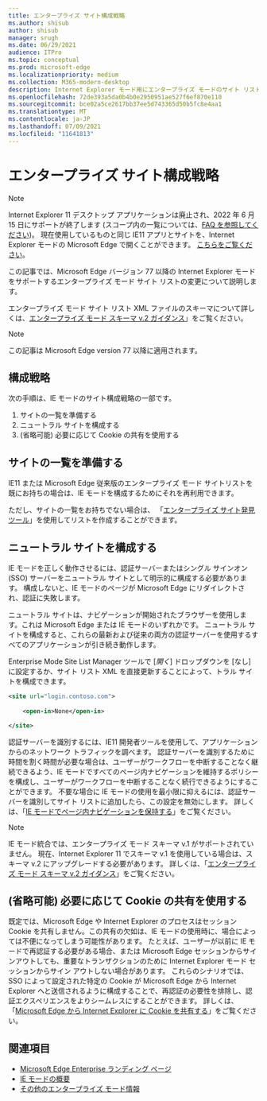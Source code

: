 ```yaml
---
title: エンタープライズ サイト構成戦略
ms.author: shisub
author: shisub
manager: srugh
ms.date: 06/29/2021
audience: ITPro
ms.topic: conceptual
ms.prod: microsoft-edge
ms.localizationpriority: medium
ms.collection: M365-modern-desktop
description: Internet Explorer モード用にエンタープライズ モードのサイト リストを構成する方法をステップごとに説明しているガイドです。
ms.openlocfilehash: 72de393a5da0b4b0e2950951ae527f6ef870e110
ms.sourcegitcommit: bce02a5ce2617bb37ee5d743365d50b5fc8e4aa1
ms.translationtype: MT
ms.contentlocale: ja-JP
ms.lasthandoff: 07/09/2021
ms.locfileid: "11641813"
---
```

# <a name="enterprise-site-configuration-strategy"></a>エンタープライズ サイト構成戦略

>[!Note]
> Internet Explorer 11 デスクトップ アプリケーションは廃止され、2022 年 6 月 15 日にサポートが終了します (スコープ内の一覧については、[FAQ を参照してください](https://techcommunity.microsoft.com/t5/windows-it-pro-blog/internet-explorer-11-desktop-app-retirement-faq/ba-p/2366549))。 現在使用しているものと同じ IE11 アプリとサイトを、Internet Explorer モードの Microsoft Edge で開くことができます。 [こちらをご覧ください](https://blogs.windows.com/windowsexperience/2021/05/19/the-future-of-internet-explorer-on-windows-10-is-in-microsoft-edge/)。

この記事では、Microsoft Edge バージョン 77 以降の Internet Explorer モードをサポートするエンタープライズ モード サイト リストの変更について説明します。

エンタープライズ モード サイト リスト XML ファイルのスキーマについて詳しくは、[エンタープライズ モード スキーマ v.2 ガイダンス](/internet-explorer/ie11-deploy-guide/enterprise-mode-schema-version-2-guidance)」をご覧ください。

> [!NOTE]
> この記事は Microsoft Edge version 77 以降に適用されます。
<!--
## Updated schema elements

The following table describes the \<open-in app\> element added to the v.2 of the Enterprise Mode schema:

| **Element** | **Description** |
| --- | --- |
| \<open-in app="**true**"\> | A child element that controls what browser is used for sites. This element is required for sites that need to **open in IE11**.|

**Example:**

``` xml
<site url="contoso.com">

  <open-in app="true">IE11</open-in>

</site>
```

The following table shows the possible values of the \<open-in\> element:

| **Value** | **Description** |
| --- | --- |
| **\<open-in\>IE11\</open-in\>** | Opens the site in IE mode or a full IE11 window. To enable IE mode, see [Configure IE mode policies](./edge-ie-mode-policies.md)|
| **\<open-in app="**true**"\>IE11\</open-in\>** | Opens the site in a full IE11 window |
| **\<open-in\>MSEdge\</open-in\>** | Opens the site in Microsoft Edge |
| **\<open-in\>None or not specified\</open-in\>** | Opens the site in the default browser or in the browser where the user navigated to the site. |
|**\<open-in\>Configurable\</open-in\>** | Allows the site to participate in IE mode engine determination. To learn more, see [Learn about Configurable sites in IE mode](edge-learnmore-configurable-sites-ie-mode.md).  |

>[!NOTE]
> The attribute app=**"true"** is only recognized when associated to _'open-in' IE11_. Adding it to the other 'open-in' elements won't change browser behavior.   -->

## <a name="configuration-strategy"></a>構成戦略

次の手順は、IE モードのサイト構成戦略の一部です。
1. サイトの一覧を準備する
2. ニュートラル サイトを構成する
3. (省略可能) 必要に応じて Cookie の共有を使用する

<!--
Step 1.  – if you don’t have one use Site Discovery Step-by-Step
Step 2 – Neutral sites + sticky mode
        Use more examples and explain sticky mode better
Step 3 – If that doesn’t cover your needs, then use Cookie sharing -->

## <a name="prepare-your-site-list"></a>サイトの一覧を準備する

IE11 または Microsoft Edge 従来版のエンタープライズ モード サイトリストを既にお持ちの場合は、IE モードを構成するためにそれを再利用できます。

ただし、サイトの一覧をお持ちでない場合は、 「[エンタープライズ サイト発見ツール](/deployedge/edge-ie-mode-site-discovery)」を使用してリストを作成することができます。

## <a name="configure-neutral-sites"></a>ニュートラル サイトを構成する

IE モードを正しく動作させるには、認証サーバーまたはシングル サインオン (SSO) サーバーをニュートラル サイトとして明示的に構成する必要があります。 構成しないと、IE モードのページが Microsoft Edge にリダイレクトされ、認証に失敗します。

ニュートラル サイトは、ナビゲーションが開始されたブラウザーを使用します。これは Microsoft Edge または IE モードのいずれかです。 ニュートラル サイトを構成すると、これらの最新および従来の両方の認証サーバーを使用するすべてのアプリケーションが引き続き動作します。

Enterprise Mode Site List Manager ツールで [*開く*] ドロップダウンを [なし] に設定するか、サイト リスト XML を直接更新することによって、トラル サイトを構成できます。

``` xml
<site url="login.contoso.com">
   
    <open-in>None</open-in>

</site>
```

認証サーバーを識別するには、IE11 開発者ツールを使用して、アプリケーションからのネットワーク トラフィックを調べます。 認証サーバーを識別するために時間を割く時間が必要な場合は、ユーザーがワークフローを中断することなく継続できるよう、IE モードですべてのページ内ナビゲーションを維持するポリシーを構成し、ユーザーがワークフローを中断することなく続行できるようにすることができます。 不要な場合に IE モードの使用を最小限に抑えるには、認証サーバーを識別してサイト リストに追加したら、この設定を無効にします。 詳しくは、「[IE モードでページ内ナビゲーションを保持する](/deployedge/edge-learnmore-inpage-nav)」をご覧ください。

>[!NOTE]
   >IE モード統合では、エンタープライズ モード スキーマ v.1 がサポートされていません。 現在、Internet Explorer 11 でスキーマ v.1 を使用している場合は、スキーマ v.2 にアップグレードする必要があります。 詳しくは、「[エンタープライズ モード スキーマ v.2 ガイダンス](/internet-explorer/ie11-deploy-guide/enterprise-mode-schema-version-2-guidance)」をご覧ください。

## <a name="optional-use-cookie-sharing-if-necessary"></a>(省略可能) 必要に応じて Cookie の共有を使用する

既定では、Microsoft Edge や Internet Explorer のプロセスはセッション Cookie を共有しません。この共有の欠如は、IE モードの使用時に、場合によっては不便になってしまう可能性があります。 たとえば、ユーザーが以前に IE モードで再認証する必要がある場合、または Microsoft Edge セッションからサインアウトしても、重要なトランザクションのために Internet Explorer モード セッションからサイン アウトしない場合があります。 これらのシナリオでは、SSO によって設定された特定の Cookie が Microsoft Edge から Internet Explorer へと送信されるように構成することで、再認証の必要性を排除し、認証エクスペリエンスをよりシームレスにすることができます。 詳しくは、「[Microsoft Edge から Internet Explorer に Cookie を共有する](/deployedge/edge-ie-mode-add-guidance-cookieshare)」をご覧ください。

## <a name="see-also"></a>関連項目

- [Microsoft Edge Enterprise ランディング ページ](https://aka.ms/EdgeEnterprise)
- [IE モードの概要](./edge-ie-mode.md)
- [その他のエンタープライズ モード情報](/internet-explorer/ie11-deploy-guide/enterprise-mode-overview-for-ie11)
